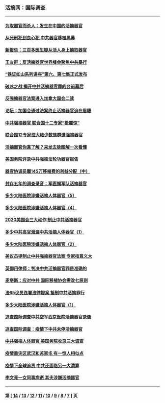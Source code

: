 ### 活摘网：国际调查
---
#### [为取器官而杀人：发生在中国的活摘器官](../../pages/nf5947/n13794731.md?10310430) 
#### [从死刑犯到良心犯 中共器官移植黑幕](../../pages/nf5947/n13764669.md?10310430) 
#### [新报告：三百多医生疑从活人身上摘取器官](../../pages/nf5947/n13703044.md?10310430) 
#### [王友群：反活摘器官世界峰会聚焦中共暴行](../../pages/nf5947/n13250738.md?10310430) 
#### [“铁证如山系列讲座”第六、第七集正式发布](../../pages/nf5947/n13106287.md?10310430) 
#### [破冰之战 揭开中共活摘器官罪的台前幕后](../../pages/nf5947/n13082457.md?10310430) 
#### [反强摘器官法案进入加拿大国会二读](../../pages/nf5947/n13033450.md?10310430) 
#### [论坛：加国会通过法案终止活摘器官迫在眉睫](../../pages/nf5947/n13029839.md?10310430) 
#### [中共强摘器官 联合国十二专家“极震惊”](../../pages/nf5947/n13024313.md?10310430) 
#### [联合国12专家控大陆少数族群遭强摘器官](../../pages/nf5947/n13023877.md?10310430) 
#### [活摘器官你真了解？来龙去脉图解一次看懂](../../pages/nf5947/n13013820.md?10310430) 
#### [美国务院详录中共强摘法轮功器官报告](../../pages/nf5947/n12944519.md?10310430) 
#### [器官协调员曝145万移植费的利益分配（中）](../../pages/nf5947/n12894547.md?10310430) 
#### [封存五年的调查录音：军医揭军队活摘器官](../../pages/nf5947/n12798692.md?10310430) 
#### [多少大陆医院涉嫌活摘人体器官（5）](../../pages/nf5947/n12768383.md?10310430) 
#### [多少大陆医院涉嫌活摘人体器官（4）](../../pages/nf5947/n12664434.md?10310430) 
#### [2020美国会三大动作 制止中共活摘器官](../../pages/nf5947/n12682004.md?10310430) 
#### [多少中共高官泄漏中共活摘人体器官（1）](../../pages/nf5947/n12671234.md?10310430) 
#### [多少大陆医院涉嫌活摘人体器官（2）](../../pages/nf5947/n12655589.md?10310430) 
#### [美议员提制止中共强摘器官法案 专家指意义大](../../pages/nf5947/n12630561.md?10310430) 
#### [英御用律师：判决中共活摘器官罪是准确的](../../pages/nf5947/n12580740.md?10310430) 
#### [麦塔斯：应对中共 国际移植协会需改七原则](../../pages/nf5947/n12514711.md?10310430) 
#### [法65议员连署法律提案 抵制中共活摘罪行](../../pages/nf5947/n12437047.md?10310430) 
#### [多少大陆医院涉嫌活摘人体器官（1）](../../pages/nf5947/n12414284.md?10310430) 
#### [追查国际调查中共空军西京医院活摘器官录像](../../pages/nf5947/n12348837.md?10310430) 
#### [追查国际调查：疫情下中共未停活摘器官](../../pages/nf5947/n12273415.md?10310430) 
#### [中共强摘人体器官 美国务院收录三大调查](../../pages/nf5947/n12181488.md?10310430) 
#### [疫情重灾区武汉和苏家屯 有一惊人相似点](../../pages/nf5947/n12150824.md?10310430) 
#### [疫情下全球追责 中共还面临另一大清算](../../pages/nf5947/n12070397.md?10310430) 
#### [李文亮一女同事病逝 其夫涉嫌活摘器官](../../pages/nf5947/n11957882.md?10310430) 

---
#### 第 [ [14](./14.md?10310430) / [13](./13.md?10310430) / [12](./12.md?10310430) / [11](./11.md?10310430) / [10](./10.md?10310430) / [9](./9.md?10310430) / [8](./8.md?10310430) / [7](./7.md?10310430) ] 页
